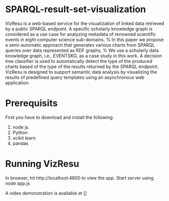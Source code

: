 # SPARQL-result-set-visualization
VizResu is a web-based service for the visualization of linked data retrieved by a public SPARQL endpoint.
A specific scholarly knowledge graph is considered as a use case for analyzing metadata of renowned scientific events in eight computer science sub-domains.
% In this paper we propose a semi-automatic approach that generates various charts from SPARQL queries over data represented as RDF graphs,
% We use a scholarly data knowledge graph, i.e., EVENTSKG, as a case study in this work.
A decision tree classifier is used to automatically detect the type of the produced charts based of the type of the results returned by the SPARQL endpoint.
VizResu is designed to support semantic data analysis by visualizing the results of predefined query templates using an asynchronous web application.
# Prerequisits
First you have to download and install the following:
1. node js.
2. Python
3. scikit learn 
4. pandas

# Running VizResu

In browser, hit http://localhost:4800 to view the app.
Start server using node app.js

A video demonstration is available at []
